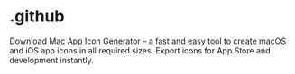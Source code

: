 # .github
Download Mac App Icon Generator – a fast and easy tool to create macOS and iOS app icons in all required sizes. Export icons for App Store and development instantly.
